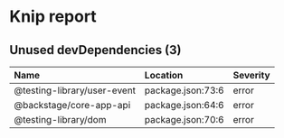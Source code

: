 # Knip report

## Unused devDependencies (3)

| Name                        | Location          | Severity |
| :-------------------------- | :---------------- | :------- |
| @testing-library/user-event | package.json:73:6 | error    |
| @backstage/core-app-api     | package.json:64:6 | error    |
| @testing-library/dom        | package.json:70:6 | error    |

